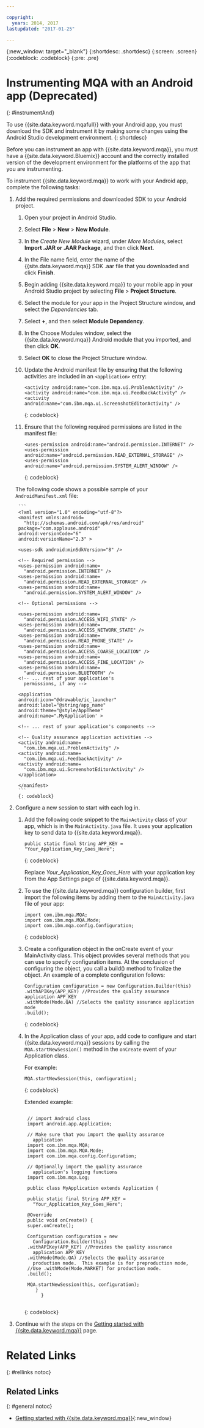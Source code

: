 ```yaml
---

copyright:
  years: 2014, 2017
lastupdated: "2017-01-25"

---
```


{:new_window: target="_blank"}
{:shortdesc: .shortdesc}
{:screen: .screen}
{:codeblock: .codeblock}
{:pre: .pre}


# Instrumenting MQA with an Android app (Deprecated)
{: #instrumentAnd}


To use {{site.data.keyword.mqafull}} with your Android app, you must download the SDK and instrument it by making some changes using the Android Studio development environment. 
{: shortdesc}

Before you can instrument an app with {{site.data.keyword.mqa}}, you must have a {{site.data.keyword.Bluemix}} account and the correctly installed version of the development environment for the platforms of the app that you are instrumenting.

To instrument {{site.data.keyword.mqa}} to work with your Android app, complete the following tasks:

1. Add the required permissions and downloaded SDK to your Android project.

	1. Open your project in Android Studio.
	
	2. Select **File** > **New** > **New Module**.
	
	3. In the *Create New Module* wizard, under *More Modules*, select **Import .JAR or .AAR Package**, and then click **Next**.
	
	4. In the File name field, enter the name of the {{site.data.keyword.mqa}} SDK .aar file that you downloaded and click **Finish**.
	
	5. Begin adding {{site.data.keyword.mqa}} to your mobile app in your Android Studio project by selecting **File** > **Project Structure**.
	
	6. Select the module for your app in the Project Structure window, and select the *Dependencies* tab.
	
	7. Select **+**, and then select **Module Dependency**.
	
	8. In the Choose Modules window, select the {{site.data.keyword.mqa}} Android module that you imported, and then click **OK**.
	
	9. Select **OK** to close the Project Structure window.
	
	10. Update the Android manifest file by ensuring that the following activities are included in an `<application>` entry:
	    
		```
		<activity android:name="com.ibm.mqa.ui.ProblemActivity" />
		<activity android:name="com.ibm.mqa.ui.FeedbackActivity" />
		<activity android:name="com.ibm.mqa.ui.ScreenshotEditorActivity" />
		```
		{: codeblock}
	   
	11. Ensure that the following required permissions are listed in the manifest file:
	
		```
		<uses-permission android:name="android.permission.INTERNET" /> 
		<uses-permission android:name="android.permission.READ_EXTERNAL_STORAGE" />
		<uses-permission android:name="android.permission.SYSTEM_ALERT_WINDOW" />
		```
		{: codeblock}
   
	The following code shows a possible sample of your `AndroidManifest.xml` file:

		```
		<?xml version="1.0" encoding="utf-8"?>
        <manifest xmlns:android=
		  "http://schemas.android.com/apk/res/android"
        package="com.applause.android"
        android:versionCode="6"
        android:versionName="2.3" >

        <uses-sdk android:minSdkVersion="8" />

        <!-- Required permission -->
        <uses-permission android:name=
		  "android.permission.INTERNET" /> 
        <uses-permission android:name=
		  "android.permission.READ_EXTERNAL_STORAGE" />
        <uses-permission android:name=
		  "android.permission.SYSTEM_ALERT_WINDOW" /> 

        <!-- Optional permissions -->
  
        <uses-permission android:name=
		  "android.permission.ACCESS_WIFI_STATE" />
        <uses-permission android:name=
		  "android.permission.ACCESS_NETWORK_STATE" />
        <uses-permission android:name=
		  "android.permission.READ_PHONE_STATE" />
        <uses-permission android:name=
		  "android.permission.ACCESS_COARSE_LOCATION" />
        <uses-permission android:name=
		  "android.permission.ACCESS_FINE_LOCATION" />
        <uses-permission android:name=
		  "android.permission.BLUETOOTH" />
        <!-- ... rest of your application's 
		  permissions, if any -->

        <application
        android:icon="@drawable/ic_launcher"
        android:label="@string/app_name"
        android:theme="@style/AppTheme"
        android:name=".MyApplication' >

        <!-- ... rest of your application's components -->

        <!-- Quality assurance application activities -->
        <activity android:name=
		  "com.ibm.mqa.ui.ProblemActivity" />
        <activity android:name=
		  "com.ibm.mqa.ui.FeedbackActivity" />
        <activity android:name=
		  "com.ibm.mqa.ui.ScreenshotEditorActivity" /> 
        </application>

        </manifest>
		```
	    {: codeblock}

2. Configure a new session to start with each log in.

	1. Add the following code snippet to the `MainActivity` class of your app, which is in the `MainActivity.java` file. It uses your application key to send data to {{site.data.keyword.mqa}}.
		 
		```
		public static final String APP_KEY = "Your_Application_Key_Goes_Here";
		```
		{: codeblock}
		
		Replace *Your_Application_Key_Goes_Here* with your application key from the App Settings page of {{site.data.keyword.mqa}}.
	
	2. To use the {{site.data.keyword.mqa}} configuration builder, first import the following items by adding them to the `MainActivity.java` file of your app: 
		
		```
		import com.ibm.mqa.MQA;
		import com.ibm.mqa.MQA.Mode;
		import com.ibm.mqa.config.Configuration;
		```
		{: codeblock}
		
	3. Create a configuration object in the onCreate event of your MainActivity class. This object provides several methods that you can use to specify configuration items. At the conclusion of configuring the object, you call a build() method to finalize the object. An example of a complete configuration follows:
	
		```
		Configuration configuration = new Configuration.Builder(this)
		.withAPIKey(APP_KEY) //Provides the quality assurance application APP_KEY
		.withMode(Mode.QA) //Selects the quality assurance application mode
		.build();
		```
		{: codeblock}
	
	4. In the Application class of your app, add code to configure and start {{site.data.keyword.mqa}} sessions by calling the `MQA.startNewSession()` method in the `onCreate` event of your Application class.
	
	    For example: 
		   
		```
		MQA.startNewSession(this, configuration);
		```
		{: codeblock}

        Extended example:

		<pre><code>
		// import Android class
        import android.app.Application;

        // Make sure that you import the quality assurance 
		  application
        import com.ibm.mqa.MQA;
        import com.ibm.mqa.MQA.Mode;
        import com.ibm.mqa.config.Configuration;

        // Optionally import the quality assurance 
		  application's logging functions
        import com.ibm.mqa.Log;

        public class MyApplication extends Application {
 
	    public static final String APP_KEY = 
		  "Your_Application_Key_Goes_Here";
 
	    @Override
	    public void onCreate() {
		super.onCreate();
		 
		Configuration configuration = new 
		  Configuration.Builder(this)
		.withAPIKey(APP_KEY) //Provides the quality assurance 
		  application APP_KEY
		.withMode(Mode.QA) //Selects the quality assurance 
		  production mode.  This example is for preproduction mode, 
		//Use .withMode(Mode.MARKET) for production mode. 
		.build();
 
		MQA.startNewSession(this, configuration);
	       }
             }
		</code></pre>
		{: codeblock}

3. Continue with the steps on the [Getting started with {{site.data.keyword.mqa}}](index.html) page.


# Related Links
{: #rellinks notoc}

## Related Links
{: #general notoc}
* [Getting started with {{site.data.keyword.mqa}}](index.html){:new_window}
